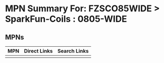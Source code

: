 



# MPN Summary For: FZSCO85WIDE > SparkFun-Coils : 0805-WIDE

## MPNs
  

|MPN|Direct Links|Search Links|
| :--- | :--- | :--- |
||||
